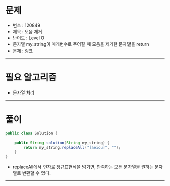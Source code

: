 # 문제
- 번호 : 120849
- 제목 : 모음 제거
- 난이도 : Level 0
- 문자열 my_string이 매개변수로 주어질 때 모음을 제거한 문자열을 return
- 문제 : [링크](https://school.programmers.co.kr/learn/courses/30/lessons/120849)

---

# 필요 알고리즘
- 문자열 처리

---

# 풀이
```java
public class Solution {

    public String solution(String my_string) {
        return my_string.replaceAll("[aeiou]", "");
    }
}
```
- replaceAll에서 인자로 정규표현식을 넘기면, 만족하는 모든 문자열을 원하는 문자열로 변환할 수 있다.

---
